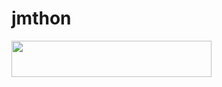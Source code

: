 # jmthon

<p align="left"><a href="https://heroku.com/deploy?template=https://github.com/iiDarknes/mus1"> <img src="https://img.shields.io/badge/Deploy%20To%20Heroku-purple?style=for-the-badge&logo=heroku" width="320" height="58.45"/></a></p>
